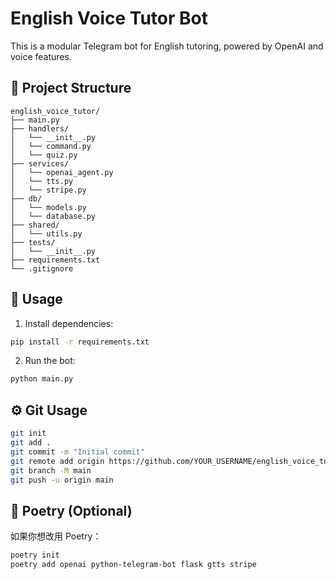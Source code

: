 # English Voice Tutor Bot

This is a modular Telegram bot for English tutoring, powered by OpenAI and voice features.

## 📁 Project Structure

```
english_voice_tutor/
├── main.py
├── handlers/
│   └── __init__.py
│   └── command.py
│   └── quiz.py
├── services/
│   └── openai_agent.py
│   └── tts.py
│   └── stripe.py
├── db/
│   └── models.py
│   └── database.py
├── shared/
│   └── utils.py
├── tests/
│   └── __init__.py
├── requirements.txt
└── .gitignore
```

## 🧠 Usage

1. Install dependencies:

```bash
pip install -r requirements.txt
```

2. Run the bot:

```bash
python main.py
```

## ⚙️ Git Usage

```bash
git init
git add .
git commit -m "Initial commit"
git remote add origin https://github.com/YOUR_USERNAME/english_voice_tutor.git
git branch -M main
git push -u origin main
```

## 🐍 Poetry (Optional)

如果你想改用 Poetry：

```bash
poetry init
poetry add openai python-telegram-bot flask gtts stripe
```
